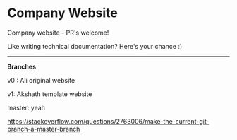 # Company Website
Company website - PR's welcome!

Like writing technical documentation? Here's your chance :)

_____

**Branches**

v0 : Ali original website

v1: Akshath template website

master: yeah

https://stackoverflow.com/questions/2763006/make-the-current-git-branch-a-master-branch
